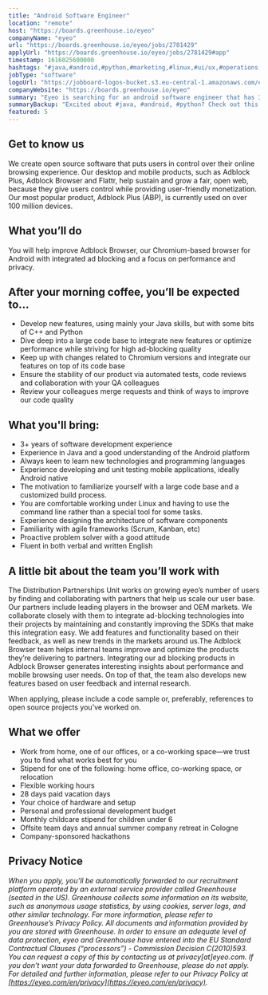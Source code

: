 ```yaml
---
title: "Android Software Engineer"
location: "remote"
host: "https://boards.greenhouse.io/eyeo"
companyName: "eyeo"
url: "https://boards.greenhouse.io/eyeo/jobs/2781429"
applyUrl: "https://boards.greenhouse.io/eyeo/jobs/2781429#app"
timestamp: 1616025600000
hashtags: "#java,#android,#python,#marketing,#linux,#ui/ux,#operations,#scrum,#optimization,#English"
jobType: "software"
logoUrl: "https://jobboard-logos-bucket.s3.eu-central-1.amazonaws.com/eyeo"
companyWebsite: "https://boards.greenhouse.io/eyeo"
summary: "Eyeo is searching for an android software engineer that has 3+ years of software development experience."
summaryBackup: "Excited about #java, #android, #python? Check out this job post!"
featured: 5
---
```


## Get to know us

We create open source software that puts users in control over their online browsing experience. Our desktop and mobile products, such as Adblock Plus, Adblock Browser and Flattr, help sustain and grow a fair, open web, because they give users control while providing user-friendly monetization. Our most popular product, Adblock Plus (ABP), is currently used on over 100 million devices.

## What you’ll do

You will help improve Adblock Browser, our Chromium-based browser for Android with integrated ad blocking and a focus on performance and privacy.

## After your morning coffee, you’ll be expected to...

*   Develop new features, using mainly your Java skills, but with some bits of C++ and Python
*   Dive deep into a large code base to integrate new features or optimize performance while striving for high ad-blocking quality
*   Keep up with changes related to Chromium versions and integrate our features on top of its code base
*   Ensure the stability of our product via automated tests, code reviews and collaboration with your QA colleagues
*   Review your colleagues merge requests and think of ways to improve our code quality

## What you'll bring:

*   3+ years of software development experience
*   Experience in Java and a good understanding of the Android platform
*   Always keen to learn new technologies and programming languages
*   Experience developing and unit testing mobile applications, ideally Android native
*   The motivation to familiarize yourself with a large code base and a customized build process.
*   You are comfortable working under Linux and having to use the command line rather than a special tool for some tasks.
*   Experience designing the architecture of software components
*   Familiarity with agile frameworks (Scrum, Kanban, etc)
*   Proactive problem solver with a good attitude
*   Fluent in both verbal and written English

## A little bit about the team you’ll work with

The Distribution Partnerships Unit works on growing eyeo’s number of users by finding and collaborating with partners that help us scale our user base. Our partners include leading players in the browser and OEM markets. We collaborate closely with them to integrate ad-blocking technologies into their projects by maintaining and constantly improving the SDKs that make this integration easy. We add features and functionality based on their feedback, as well as new trends in the markets around us.The Adblock Browser team helps internal teams improve and optimize the products they’re delivering to partners. Integrating our ad blocking products in Adblock Browser generates interesting insights about performance and mobile browsing user needs. On top of that, the team also develops new features based on user feedback and internal research.

When applying, please include a code sample or, preferably, references to open source projects you’ve worked on.

## What we offer

*   Work from home, one of our offices, or a co-working space—we trust you to find what works best for you
*   Stipend for one of the following: home office, co-working space, or relocation
*   Flexible working hours
*   28 days paid vacation days 
*   Your choice of hardware and setup
*   Personal and professional development budget
*   Monthly childcare stipend for children under 6
*   Offsite team days and annual summer company retreat in Cologne
*   Company-sponsored hackathons

## Privacy Notice

_When you apply, you’ll be automatically forwarded to our recruitment platform operated by an external service provider called Greenhouse (seated in the US). Greenhouse collects some information on its website, such as anonymous usage statistics, by using cookies, server logs, and other similar technology. For more information, please refer to Greenhouse’s Privacy Policy. All documents and information provided by you are stored with Greenhouse. In order to ensure an adequate level of data protection, eyeo and Greenhouse have entered into the EU Standard Contractual Clauses (“processors”) - Commission Decision C(2010)593. You can request a copy of this by contacting us at privacy\[at\]eyeo.com. If you don’t want your data forwarded to Greenhouse, please do not apply. For detailed and further information, please refer to our Privacy Policy at [https://eyeo.com/en/privacy](https://eyeo.com/en/privacy)._

